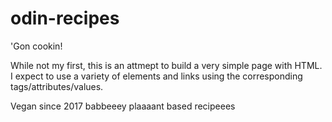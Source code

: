 # odin-recipes
'Gon cookin!

While not my first, this is an attmept to build a very simple page with HTML. I expect to use a variety of elements and links using the corresponding tags/attributes/values. 

Vegan since 2017 babbeeey plaaaant based recipeees